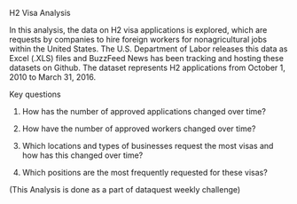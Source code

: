 H2 Visa Analysis


In this analysis, the data on H2 visa applications is explored, which are requests by
companies to hire foreign workers for nonagricultural jobs within the United States. The U.S.
Department of Labor releases this data as Excel (.XLS) files and BuzzFeed News has been
tracking and hosting these datasets on Github. The dataset represents H2 applications from October 1, 2010 to March 31, 2016.

Key questions

1. How has the number of approved applications changed over time?

2. How have the number of approved workers changed over time?

3. Which locations and types of businesses request the most visas and how has this
changed over time?

4. Which positions are the most frequently requested for these visas?


(This Analysis is done as a part of dataquest weekly challenge)